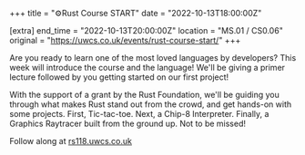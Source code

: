 +++
title = "⚙️Rust Course START"
date = "2022-10-13T18:00:00Z"

[extra]
end_time = "2022-10-13T20:00:00Z"
location = "MS.01 / CS0.06"
original = "https://uwcs.co.uk/events/rust-course-start/"
+++

Are you ready to learn one of the most loved languages by developers? This week will introduce the course and the language! We'll be giving a primer lecture followed by you getting started on our first project!

With the support of a grant by the Rust Foundation, we'll be guiding you through what makes Rust stand out from the crowd, and get hands-on with some projects. First, Tic-tac-toe. Next, a Chip-8 Interpreter. Finally, a Graphics Raytracer built from the ground up. Not to be missed!

Follow along at [rs118.uwcs.co.uk](https://rs118.uwcs.co.uk)
